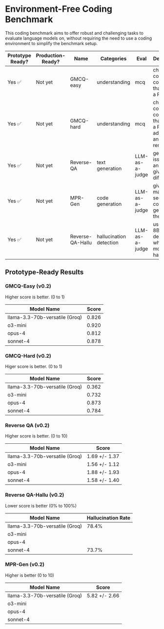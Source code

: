 # Environment-Free Coding Benchmark

This coding benchmark aims to offer robust and challenging tasks to evaluate
language models on, without requiring the need to use a coding environment to
simplify the benchmark setup.

| Prototype Ready? | Production-Ready? | Name | Categories | Eval | Description |
| --- | --- | --- | --- | --- | --- |
| Yes ✅| Not yet | GMCQ-easy | understanding | mcq | choose the correct code diff that closes a PR |
| Yes ✅| Not yet | GMCQ-hard | understanding | mcq | choose the correct code diff that closes a PR, with additions and removals |
| Yes ✅| Not yet| Reverse-QA | text generation | LLM-as-a-judge | generate an issue title and body given code diff |
| Yes ✅ | Not yet | MPR-Gen | code generation | LLM-as-a-judge | given a maksed section of a code diff, generate the code |
| Yes ✅ | Not yet | Reverse-QA-Hallu | hallucination detection | LLM-as-a-judge | uses Lynx-8B to determine whether the model hallucinated |

## Prototype-Ready Results

### GMCQ-Easy (v0.2)

Higher score is better. (0 to 1)

| Model Name | Score |
| --- | --- |
| llama-3.3-70b-versatile (Groq) | 0.826 |
| o3-mini |  0.920 |
| opus-4 | 0.812 |
| sonnet-4| 0.878 | 

### GMCQ-Hard (v0.2)

Higer score is better. (0 to 1)

| Model Name | Score |
| --- | --- |
| llama-3.3-70b-versatile (Groq) | 0.362 |
| o3-mini | 0.732 |
| opus-4 | 0.873 |
| sonnet-4| 0.784 | 

### Reverse QA (v0.2)

Higher score is better. (0 to 10)

| Model Name | Score |
| --- | --- |
| llama-3.3-70b-versatile (Groq) | 1.69 +/- 1.37 |
| o3-mini | 1.56 +/- 1.12  |
| opus-4 | 1.88 +/- 1.93 |
| sonnet-4| 1.58 +/- 1.40 | 

### Reverse QA-Hallu (v0.2)

Lower score is better (0% to 100%)

| Model Name | Hallucination Rate |
| --- | --- |
| llama-3.3-70b-versatile (Groq) | 78.4% |
| o3-mini |   |
| opus-4 |  |
| sonnet-4| 73.7% | 

### MPR-Gen (v0.2)

Higher is better (0 to 10)

| Model Name | Score |
| --- | --- |
| llama-3.3-70b-versatile (Groq) | 5.82 +/- 2.66 |
| o3-mini |   |
| opus-4 |  |
| sonnet-4| | 

